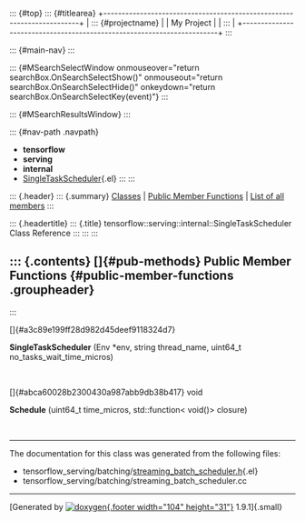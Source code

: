 ::: {#top}
::: {#titlearea}
+-----------------------------------------------------------------------+
| ::: {#projectname}                                                    |
| My Project                                                            |
| :::                                                                   |
+-----------------------------------------------------------------------+
:::

::: {#main-nav}
:::

::: {#MSearchSelectWindow onmouseover="return searchBox.OnSearchSelectShow()" onmouseout="return searchBox.OnSearchSelectHide()" onkeydown="return searchBox.OnSearchSelectKey(event)"}
:::

::: {#MSearchResultsWindow}
:::

::: {#nav-path .navpath}
-   **tensorflow**
-   **serving**
-   **internal**
-   [SingleTaskScheduler](classtensorflow_1_1serving_1_1internal_1_1SingleTaskScheduler.html){.el}
:::
:::

::: {.header}
::: {.summary}
[Classes](#nested-classes) \| [Public Member Functions](#pub-methods) \|
[List of all
members](classtensorflow_1_1serving_1_1internal_1_1SingleTaskScheduler-members.html)
:::

::: {.headertitle}
::: {.title}
tensorflow::serving::internal::SingleTaskScheduler Class Reference
:::
:::
:::

::: {.contents}
[]{#pub-methods} Public Member Functions {#public-member-functions .groupheader}
----------------------------------------
:::

[]{#a3c89e199ff28d982d45deef9118324d7}  

**SingleTaskScheduler** (Env \*env, string thread\_name, uint64\_t
no\_tasks\_wait\_time\_micros)

 

[]{#abca60028b2300430a987abb9db38b417} void 

**Schedule** (uint64\_t time\_micros, std::function\< void()\> closure)

 

------------------------------------------------------------------------

The documentation for this class was generated from the following files:

-   tensorflow\_serving/batching/[streaming\_batch\_scheduler.h](streaming__batch__scheduler_8h_source.html){.el}
-   tensorflow\_serving/batching/streaming\_batch\_scheduler.cc

------------------------------------------------------------------------

[Generated by [![doxygen](doxygen.svg){.footer width="104"
height="31"}](https://www.doxygen.org/index.html) 1.9.1]{.small}
